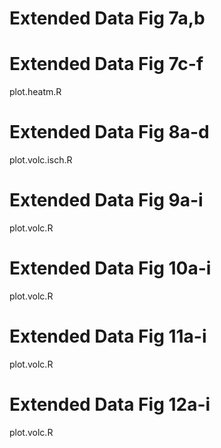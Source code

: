 # Extended Data Fig 7a,b

# Extended Data Fig 7c-f
plot.heatm.R
# Extended Data Fig 8a-d
plot.volc.isch.R
# Extended Data Fig 9a-i
plot.volc.R
# Extended Data Fig 10a-i
plot.volc.R
# Extended Data Fig 11a-i
plot.volc.R
# Extended Data Fig 12a-i
plot.volc.R